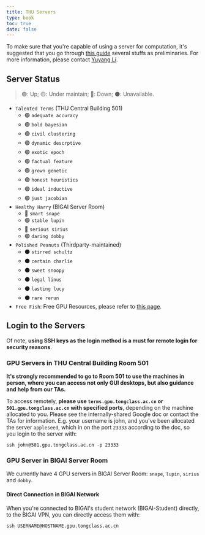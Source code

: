 ```yaml
---
title: THU Servers
type: book
toc: true
date: false
---
```


To make sure that you're capable of using a server for computation, it's suggested that you go through [this guide](/info/gpu-servers/gpu-server-prelinilaries/) several stuffs as preliminaries. For more information, please contact [Yuyang Li](https://yuyangli.com).
<!-- more -->

## Server Status

> 🟢: Up; 🟡: Under maintain; 🔴: Down; ⚫: Unavailable.

- `Talented Terms` (THU Central Building 501)
    - 🟢 `adequate accuracy`
    - 🟢 `bold bayesian`
    - 🟢 `civil clustering`
    - 🟢 `dynamic descrptive`
    - 🟢 `exotic epoch`
    - 🟢 `factual feature`
    - 🟢 `grown genetic`
    - 🟢 `honest heuristics`
    - 🟢 `ideal inductive`
    - 🟢 `just jacobian`
- `Healthy Harry` (BIGAI Server Room)
    - 🔴 `smart snape`
    - 🟢 `stable lupin`
    - 🔴 `serious sirius`
    - 🟢 `daring dobby`
- `Polished Peanuts` (Thirdparty-maintained)
    - ⚫ `stirred schultz`
    - ⚫ `certain charlie`
    - ⚫ `sweet snoopy`
    - ⚫ `legal linus`
    - ⚫ `lasting lucy`
    - ⚫ `rare rerun`
- `Free Fish`: Free GPU Resources, please refer to [this page](/info/gpu-servers/free-gpu/).



## Login to the Servers

Of note, **using SSH keys as the login method is a must for remote login for security reasons**.

### GPU Servers in THU Central Building Room 501

**It's strongly recommended to go to Room 501 to use the machines in person, where you can access not only GUI desktops, but also guidance and help from our TAs.**

To access remotely, **please use `terms.gpu.tongclass.ac.cn` or `501.gpu.tongclass.ac.cn` with specified ports**, depending on the machine allocated to you. Please see the internally-shared Google doc or contact the TAs for information. E.g. your username is john, and you've been allocated the server `appleseed`, which in on the port `23333` according to the doc, so you login to the server with:

```shell
ssh john@501.gpu.tongclass.ac.cn -p 23333
```

### GPU Server in BIGAI Server Room

We currently have 4 GPU servers in BIGAI Server Room: `snape`, `lupin`, `sirius` and `dobby`.

#### Direct Connection in BIGAI Network

When you're connected to BIGAI's student network (BIGAI-Student) directly, to the BIGAI VPN, you can directly access them with:

```shell
ssh USERNAME@HOSTNAME.gpu.tongclass.ac.cn
```
